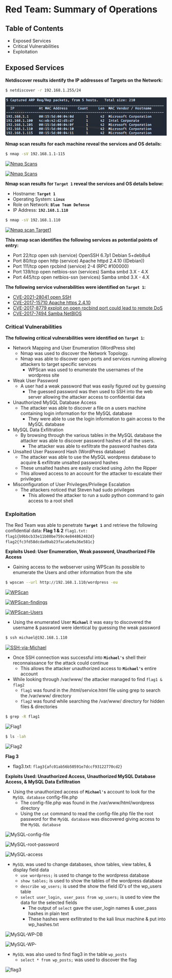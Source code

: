 # Red Team: Summary of Operations

## Table of Contents
- Exposed Services
- Critical Vulnerabilities
- Exploitation

## Exposed Services

**Netdiscover results identify the IP addresses of Targets on the Network:**
```bash
$ netdiscover -r 192.168.1.255/24
```
[![Net Discovery](/Diagrams-and-Media/Network-Discovery.PNG)](https://github.com/srabbers/Final-Project/blob/main/Diagrams-and-Media/Network-Discovery.PNG)

**Nmap scan results for each machine reveal the services and OS details:**

```bash
$ nmap -sV 192.168.1.1-115
```
[![Nmap Scans](https://github.com/srabbers/Final-Project/blob/b449f8140afd116352dfcbdbb37690b17afc84aa/Diagrams-and-Media/nmap-services-scan1.PNG)](https://github.com/srabbers/Final-Project/blob/b449f8140afd116352dfcbdbb37690b17afc84aa/Diagrams-and-Media/nmap-services-scan1.PNG)  


[![Nmap Scans](https://github.com/srabbers/Final-Project/blob/b449f8140afd116352dfcbdbb37690b17afc84aa/Diagrams-and-Media/nmap-services-scan2.PNG)](https://github.com/srabbers/Final-Project/blob/b449f8140afd116352dfcbdbb37690b17afc84aa/Diagrams-and-Media/nmap-services-scan2.PNG)

**Nmap scan results for **`Target 1`** reveal the services and OS details below:**

   - Hostname: **`Target 1`**
   - Operating System: **`Linux`**
   - Role on Network: **`Blue Team Defense`** 
   - IP Address: **`192.168.1.110`**
 
 ```bash
$ nmap -sV 192.168.1.110
```
[![Nmap scan Target1](https://github.com/srabbers/Final-Project/blob/main/Diagrams-and-Media/nmap-Services-OS.PNG)](https://github.com/srabbers/Final-Project/blob/main/Diagrams-and-Media/nmap-Services-OS.PNG)

**This nmap scan identifies the following services as potential points of entry:**


   - Port 22/tcp open ssh (service) OpenSSH 6.7p1 Debian 5+deb8u4
   - Port 80/tcp open http (service) Apache httpd 2.4.10 ((Debian))
   - Port 111/tcp open rpcbind (service) 2-4 (RPC #100000)
   - Port 139/tcp open netbios-ssn (services) Samba smbd 3.X - 4.X
   - Port 445/tcp open netbios-ssn (services) Samba smbd 3.X - 4.X

**The following service vulnerabilities were identified on **`Target 1`**:**

 - [CVE-2021-28041 open SSH](https://nvd.nist.gov/vuln/detail/CVE-2021-28041)  
  - [CVE-2017-15710 Apache https 2.4.10](https://nvd.nist.gov/vuln/detail/CVE-2017-15710)
  - [CVE-2017-8779 exploit on open rpcbind port could lead to remote DoS](https://nvd.nist.gov/vuln/detail/CVE-2017-8779)  
  - [CVE-2017-7494 Samba NetBIOS](https://nvd.nist.gov/vuln/detail/CVE-2017-7494)  
### Critical Vulnerabilities 
**The following critical vulnerabilities were identified on **`Target 1`**:**
- Network Mapping and User Enumeration (WordPress site)
  - Nmap was used to discover the Network Topology.  
  - Nmap was able to discover open ports and services running allowing attackers to target specific services
    - WPScan was used to enumerate the usernames of the wordpress site
- Weak User Password
  -  A user had a weak password that was easily figured out by guessing
     -  The guessed password was then used to SSH into the web server allowing the attacker access to confidential data
- Unauthorized MySQL Database Access  
  - The attacker was able to discover a file on a users machine containing login information for the      MySQL database  
    - They were able to use the login information to gain access to the MySQL database  
- MySQL Data Exfiltration  
  - By browsing through the various tables in the MySQL database the attacker was able to discover password hashes of all the users.  
    - The attacker was able to exfiltrate the password hashes data
- Unsalted User Password Hash (WordPress database) 
  - The attacker was able to use the MySQL wordpress database to acquire & exfiltrate unsalted password hashes 
   - These unsalted hashes are easily cracked using John the Ripper
   - This allowed access to an account for the attacker to escalate their privileges 
- Misconfiguration of User Privileges/Privilege Escalation  
  - The attackers noticed that Steven had sudo privileges 
    - This allowed the attacker to run a sudo python command to gain access to a root shell
  
### Exploitation
The Red Team was able to penetrate **`Target 1`** and retrieve the following confidential data:
**Flag 1 & 2**
 `flag1.txt: flag1{b9bbcb33e11b80be759c4e844862482d}`
 `flag2{fc3fd58dcdad9ab23faca6e9a36e581c}`

**Exploits Used: User Enumeration, Weak password, Unauthorized File Access**
  - Gaining access to the webserver using WPScan its possible to enumerate the Users and other information from the site
```bash
$ wpscan --url http://192.168.1.110/wordpress -eu
```  
  [![WPScan](https://github.com/srabbers/Final-Project/blob/57dcd6505154cc094521e6774a2725700501c7cb/Diagrams-and-Media/WPScan.PNG)](https://github.com/srabbers/Final-Project/blob/57dcd6505154cc094521e6774a2725700501c7cb/Diagrams-and-Media/WPScan.PNG)

  [![WPScan-findings](https://github.com/srabbers/Final-Project/blob/57dcd6505154cc094521e6774a2725700501c7cb/Diagrams-and-Media/WPScan-Findings.PNG)](https://github.com/srabbers/Final-Project/blob/57dcd6505154cc094521e6774a2725700501c7cb/Diagrams-and-Media/WPScan-Findings.PNG)

  [![WPScan-Users](https://github.com/srabbers/Final-Project/blob/57dcd6505154cc094521e6774a2725700501c7cb/Diagrams-and-Media/WPScan-Users.PNG)](https://github.com/srabbers/Final-Project/blob/57dcd6505154cc094521e6774a2725700501c7cb/Diagrams-and-Media/WPScan-Users.PNG)

  - Using the enumerated User **`Michael`** it was easy to discovered the username & password were identical by guessing the weak password 
  
   ```bash
  $ ssh michael@192.168.1.110
  ``` 
  [![SSH-via-Michael](https://github.com/srabbers/Final-Project/blob/57dcd6505154cc094521e6774a2725700501c7cb/Diagrams-and-Media/SSH-via-user-michael.PNG)](https://github.com/srabbers/Final-Project/blob/57dcd6505154cc094521e6774a2725700501c7cb/Diagrams-and-Media/SSH-via-user-michael.PNG)
  
  - Once SSH connection was successful into **`Michael's`** shell their reconnaissance for the attack could continue 
    - This allows the attacker unauthorized access to **`Michael's`** entire account
  - While looking through /var/www/ the attacker managed to find `flag1 & flag2`
    - `flag1` was found in the /html/service.html file using grep to search the /var/www/ directory
    - `flag2` was found while searching the /var/www/ directory for hidden files & directories
  
```bash
$ grep -R flag1
``` 
![Flag1](https://github.com/srabbers/Final-Project/blob/c5672d2a3cdf9f1e44b96f747d6e06aadb2caefa/Diagrams-and-Media/flag1.PNG)
  
```bash
$ ls -lah
``` 
![Flag2](https://github.com/srabbers/Final-Project/blob/1038224e318f03276c352bcc7361ddf85e832bd0/Diagrams-and-Media/flag2.PNG)

**Flag 3**  
- flag3.txt: `flag3{afc01ab56b50591e7dccf93122770cd2}`
  
**Exploits Used: Unauthorized Access, Unauthorized MySQL Database Access, & MySQL Data Exfiltration**

  - Using the unauthorized access of **`Michael's`** account to look for the `MySQL database` config-file.php 
    - The config-file.php was found in the /var/www/html/wordpress directory 
    - Using the `cat` command to read the config-file.php file the root password for the `MySQL database` was discovered giving access to the `MySQL database`
    
![MySQL-config-file](https://github.com/srabbers/Final-Project/blob/a82bbc23f2e6292ef46ae1caa883eb9fde8b97f8/Diagrams-and-Media/MySQL-DB-config-file.PNG)

![MySQL-root-password](https://github.com/srabbers/Final-Project/blob/a82bbc23f2e6292ef46ae1caa883eb9fde8b97f8/Diagrams-and-Media/MySQL-DB-info.PNG)

![MySQL-access](https://github.com/srabbers/Final-Project/blob/772f596d6ecf7e99ad196c87b96dab3a7f39b835/Diagrams-and-Media/MySQL-Access.PNG)

  - `MySQL` was used to change databases, show tables, view tables, & display field data
    - `use wordpress;` is used to change to the wordpress database
    - `show tables;` is used to show the tables of the wordpress database
    - `describe wp_users;` is used the show the field ID's of the wp_users table
    - `select user_login, user_pass from wp_users;` is used to view the data for the selected fields
      - The output of `select` gave the user_login names & user_pass hashes in plain text
      - These hashes were exfiltrated to the kali linux machine & put into wp_hashes.txt
  
  ![MySQL-WP-DB](https://github.com/srabbers/Final-Project/blob/772f596d6ecf7e99ad196c87b96dab3a7f39b835/Diagrams-and-Media/MySQL-wordpress-DB.PNG)

  ![MySQL-WP-](https://github.com/srabbers/Final-Project/blob/772f596d6ecf7e99ad196c87b96dab3a7f39b835/Diagrams-and-Media/MySQL-wp_users.PNG)

  - `MySQL` was also used to find flag3 in the table `wp_posts` 
    - `select * from wp_posts;`  was used to discover the flag 
  
  ![flag3](https://github.com/srabbers/Final-Project/blob/3dcaf420cedc6e31b1b4a6fc0a2da6a49d115be1/Diagrams-and-Media/flag3.PNG)

  